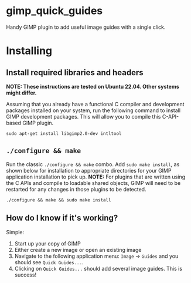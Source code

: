 # gimp_quick_guides
Handy GIMP plugin to add useful image guides with a single click.

# Installing
## Install required libraries and headers
**NOTE: These instructions are tested on Ubuntu 22.04. Other systems might differ.**

Assuming that you already have a functional C compiler and development packages
installed on your system, run the following command to install GIMP development
packages. This will allow you to compile this C-API-based GIMP plugin.
```
sudo apt-get install libgimp2.0-dev intltool
```

## `./configure && make`
Run the classic `./configure && make` combo. Add `sudo make install`, as shown below for
installation to appropriate directories for your GIMP application installation to pick up.
**NOTE:** For plugins that are written using the C APIs and compile to loadable shared
objects, GIMP will need to be restarted for any changes in those plugins to be detected.
```
./configure && make && sudo make install
```

## How do I know if it's working?
Simple:
 1. Start up your copy of GIMP
 2. Either create a new image or open an existing image
 3. Navigate to the following application menu: `Image` -> `Guides` and you should see `Quick Guides...`.
 4. Clicking on `Quick Guides...` should add several image guides. This is success!

